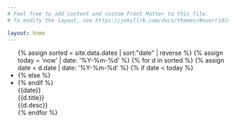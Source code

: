 ```yaml
---
# Feel free to add content and custom Front Matter to this file.
# To modify the layout, see https://jekyllrb.com/docs/themes/#overriding-theme-defaults

layout: home
---
```


<section id="timeline">
    <div class="container">
        <div class="row">
            <div class="timeline-container">
                <ul>
                    {% assign sorted = site.data.dates | sort:"date" | reverse %}
                    {% assign today = 'now' | date: '%Y-%m-%d' %}
                    {% for d in sorted %}
                    {% assign date = d.date | date: '%Y-%m-%d' %}
                    {% if date < today %}
                        <li style="--accent-color:#605B56">
                    {% else %}
                        <li style="--accent-color:#41516C">
                    {% endif %}
                        <div class="date">{{date}}</div>
                        <div class="title">{{d.title}}</div>
                        <div class="descr">{{d.desc}}</div>
                    </li>
                    {% endfor %}
                </ul>
            </div>
        </div>
    </div>
</section>

<section id="contact-map">
    <div id="map" class="container-fluid"></div>
</section>
